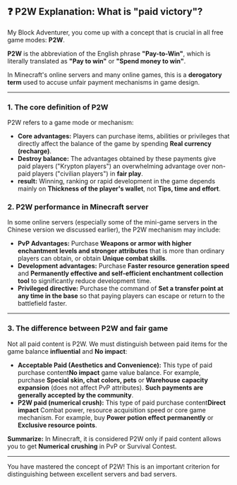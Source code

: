 ## ❓ P2W Explanation: What is "paid victory"?



My Block Adventurer, you come up with a concept that is crucial in all free game modes: **P2W**.

**P2W** is the abbreviation of the English phrase **"Pay-to-Win"**, which is literally translated as **"Pay to win"** or **"Spend money to win"**.

In Minecraft's online servers and many online games, this is a **derogatory term** used to accuse unfair payment mechanisms in game design.

------



### 1. The core definition of P2W



P2W refers to a game mode or mechanism:

- **Core advantages:** Players can purchase items, abilities or privileges that directly affect the balance of the game by spending **Real currency (recharge)**.
- **Destroy balance:** The advantages obtained by these payments give paid players ("Krypton players") an overwhelming advantage over non-paid players ("civilian players") in **fair play**.
- **result:** Winning, ranking or rapid development in the game depends mainly on **Thickness of the player's wallet**, not **Tips, time and effort**.



### 2. P2W performance in Minecraft server



In some online servers (especially some of the mini-game servers in the Chinese version we discussed earlier), the P2W mechanism may include:

- **PvP Advantages:** Purchase **Weapons or armor with higher enchantment levels and stronger attributes** that is more than ordinary players can obtain, or obtain **Unique combat skills**.
- **Development advantages:** Purchase **Faster resource generation speed** and **Permanently effective and self-efficient enchantment collection tool** to significantly reduce development time.
- **Privileged directive:** Purchase the command of **Set a transfer point at any time in the base** so that paying players can escape or return to the battlefield faster.

------



### 3. The difference between P2W and fair game



Not all paid content is P2W. We must distinguish between paid items for the game balance **influential** and **No impact**:

- **Acceptable Paid (Aesthetics and Convenience):** This type of paid purchase content**No impact** game value balance. For example, purchase **Special skin, chat colors, pets** or **Warehouse capacity expansion** (does not affect PvP attributes). **Such payments are generally accepted by the community**.
- **P2W paid (numerical crush):** This type of paid purchase content**Direct impact** Combat power, resource acquisition speed or core game mechanism. For example, buy **Power potion effect permanently** or **Exclusive resource points**.

**Summarize:** In Minecraft, it is considered P2W only if paid content allows you to get **Numerical crushing** in PvP or Survival Contest.

------

You have mastered the concept of P2W! This is an important criterion for distinguishing between excellent servers and bad servers.
